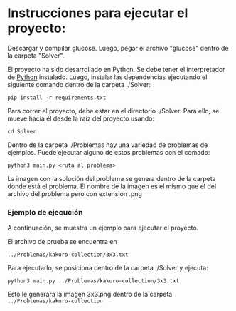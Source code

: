 # Instrucciones para ejecutar  el proyecto:
Descargar y compilar glucose. Luego, pegar el archivo "glucose" dentro de la carpeta "Solver".

El proyecto ha sido desarrollado en Python. Se debe tener el interpretador de [Python](https://www.python.org/downloads/) instalado. Luego, instalar las dependencias ejecutando el siguiente comando dentro de la carpeta ./Solver:

`pip install -r requirements.txt `

Para correr el proyecto, debe estar en el directorio ./Solver. Para ello, se mueve hacia él desde la raíz del proyecto usando:

`cd Solver`

Dentro de la carpeta ./Problemas hay una variedad de problemas de ejemplos. Puede ejecutar alguno de estos problemas con el comado:


`python3 main.py <ruta al problema>`

La imagen con la solución del problema se genera dentro de la carpeta donde está el problema. El nombre de la imagen es el mismo que el del archivo del problema pero con extensión .png

### Ejemplo de ejecución
A continuación, se muestra un ejemplo para ejecutar el proyecto.

El archivo de prueba se encuentra en 

`../Problemas/kakuro-collection/3x3.txt`

Para ejecutarlo, se posiciona dentro de la carpeta ./Solver y ejecuta:

`python3 main.py ../Problemas/kakuro-collection/3x3.txt`

Esto le generara la imagen 3x3.png dentro de la carpeta `../Problemas/kakuro-collection`
